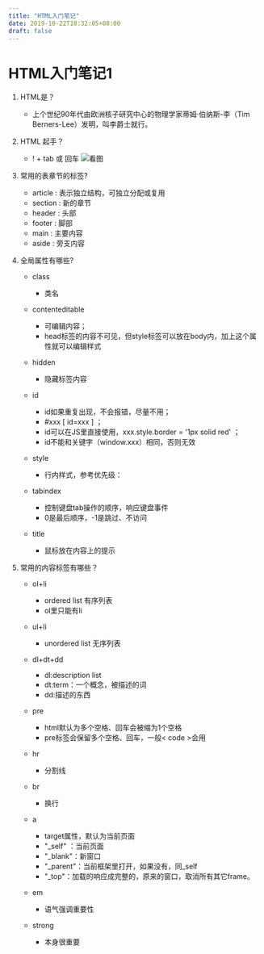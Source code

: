 ```yaml
---
title: "HTML入门笔记"
date: 2019-10-22T18:32:05+08:00
draft: false
---
```


# HTML入门笔记1

1. HTML是？
   * 上个世纪90年代由欧洲核子研究中心的物理学家蒂姆·伯纳斯-李（Tim Berners-Lee）发明，叫李爵士就行。

2. HTML 起手？
   * ! + tab 或 回车
  ![看图](/image/html/html-start.png)

3. 常用的表章节的标签?
   * article : 表示独立结构，可独立分配或复用
   * section : 新的章节
   * header  : 头部
   * footer  : 脚部
   * main    : 主要内容
   * aside   : 旁支内容
  
4. 全局属性有哪些?
   * class
     - 类名

   * contenteditable
     - 可编辑内容；
     - head标签的内容不可见，但style标签可以放在body内，加上这个属性就可以编辑样式

   * hidden
     - 隐藏标签内容

   * id
     - id如果重复出现，不会报错，尽量不用；
     - #xxx  [ id=xxx ] ；
     - id可以在JS里直接使用，xxx.style.border = '1px solid red' ；
     - id不能和关键字（window.xxx）相同，否则无效

   * style
     - 行内样式，参考优先级：

   * tabindex
     - 控制键盘tab操作的顺序，响应键盘事件
     - 0是最后顺序，-1是跳过、不访问

   * title
     - 鼠标放在内容上的提示


1. 常用的内容标签有哪些？
   * ol+li 
      - ordered list 有序列表
      - ol里只能有li

   * ul+li  
      - unordered list 无序列表

   * dl+dt+dd  
      - dl:description list 
      - dt:term：一个概念，被描述的词
      - dd:描述的东西

   * pre
      - html默认为多个空格、回车会被缩为1个空格
      - pre标签会保留多个空格、回车，一般< code >会用

   * hr
      - 分割线

   * br
      - 换行

   * a
      - target属性，默认为当前页面
      - "_self" ：当前页面
      - "_blank"：新窗口
      - "_parent"：当前框架里打开，如果没有，同_self
      - "_top"：加载的响应成完整的，原来的窗口，取消所有其它frame。

   * em
      - 语气强调重要性

   * strong
      - 本身很重要

